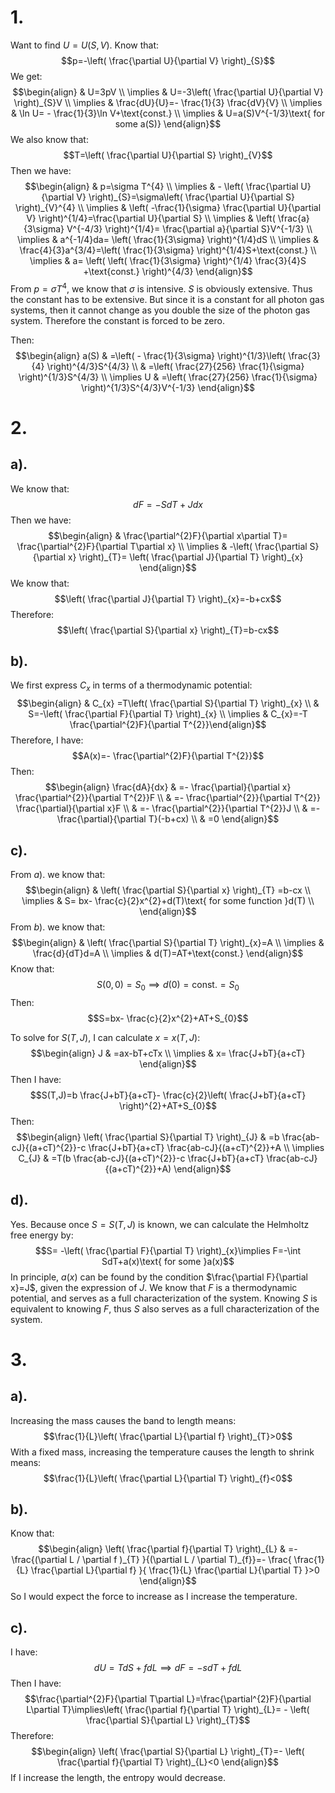 
# 1.
Want to find $U=U(S,V)$. Know that:
$$p=-\left( \frac{\partial U}{\partial V} \right)_{S}$$
We get:
$$\begin{align}
 & U=3pV \\
\implies & U=-3\left( \frac{\partial U}{\partial V} \right)_{S}V \\
\implies & \frac{dU}{U}=- \frac{1}{3} \frac{dV}{V} \\
\implies & \ln U= - \frac{1}{3}\ln V+\text{const.} \\
\implies  & U=a(S)V^{-1/3}\text{ for some a(S)}
\end{align}$$
We also know that:
$$T=\left( \frac{\partial U}{\partial S} \right)_{V}$$
Then we have:
$$\begin{align}
 & p=\sigma T^{4}   \\
\implies & - \left(  \frac{\partial U}{\partial V} \right)_{S}=\sigma\left( \frac{\partial U}{\partial S} \right)_{V}^{4} \\
\implies & \left(  -\frac{1}{\sigma} \frac{\partial U}{\partial V} \right)^{1/4}=\frac{\partial U}{\partial S}  \\
\implies & \left( \frac{a}{3\sigma} V^{-4/3} \right)^{1/4}= \frac{\partial a}{\partial S}V^{-1/3} \\
\implies & a^{-1/4}da= \left(  \frac{1}{3\sigma} \right)^{1/4}dS \\
\implies &  \frac{4}{3}a^{3/4}=\left(   \frac{1}{3\sigma} \right)^{1/4}S+\text{const.} \\
\implies & a= \left( \left(   \frac{1}{3\sigma} \right)^{1/4} \frac{3}{4}S +\text{const.} \right)^{4/3}
\end{align}$$
From $p=\sigma T^{4}$, we know that $\sigma$ is intensive. $S$ is obviously extensive. Thus the constant has to be extensive. But since it is a constant for all photon gas systems, then it cannot change as you double the size of the photon gas system. Therefore the constant is forced to be zero.

Then:
$$\begin{align}
 a(S) & =\left( - \frac{1}{3\sigma} \right)^{1/3}\left(  \frac{3}{4} \right)^{4/3}S^{4/3} \\
 & =\left(  \frac{27}{256} \frac{1}{\sigma} \right)^{1/3}S^{4/3} \\
\implies U & =\left(  \frac{27}{256} \frac{1}{\sigma} \right)^{1/3}S^{4/3}V^{-1/3}
\end{align}$$
# 2.
## a).
We know that:
$$dF=-SdT+Jdx$$
Then we have:
$$\begin{align}
 & \frac{\partial^{2}F}{\partial x\partial T}= \frac{\partial^{2}F}{\partial T\partial x} \\
 \implies & -\left( \frac{\partial S}{\partial x} \right)_{T}= \left( \frac{\partial J}{\partial T} \right)_{x}
\end{align}$$
We know that:
$$\left( \frac{\partial J}{\partial T} \right)_{x}=-b+cx$$
Therefore:
$$\left( \frac{\partial S}{\partial x} \right)_{T}=b-cx$$
## b).
We first express $C_{x}$ in terms of a thermodynamic potential:
$$\begin{align}
 & C_{x}  =T\left( \frac{\partial S}{\partial T} \right)_{x} \\
  & S=-\left( \frac{\partial F}{\partial T} \right)_{x} \\
\implies & C_{x}=-T \frac{\partial^{2}F}{\partial T^{2}}\end{align}$$
Therefore, I have:
$$A(x)=- \frac{\partial^{2}F}{\partial T^{2}}$$
Then:
$$\begin{align}
\frac{dA}{dx} & =- \frac{\partial}{\partial x} \frac{\partial^{2}}{\partial T^{2}}F \\
 & =- \frac{\partial^{2}}{\partial T^{2}} \frac{\partial}{\partial x}F \\
 & =- \frac{\partial^{2}}{\partial T^{2}}J \\
 & =- \frac{\partial}{\partial T}(-b+cx) \\
 & =0
\end{align}$$
## c).
From $a).$ we know that:
$$\begin{align}
 & \left( \frac{\partial S}{\partial x} \right)_{T} =b-cx \\
\implies & S= bx- \frac{c}{2}x^{2}+d(T)\text{ for some function }d(T) \\
\end{align}$$
From $b).$ we know that:
$$\begin{align}
 & \left( \frac{\partial S}{\partial T} \right)_{x}=A \\
\implies &  \frac{d}{dT}d=A \\
\implies & d(T)=AT+\text{const.}
\end{align}$$
Know that:
$$S(0,0)=S_{0}\implies d(0)=\text{const.}=S_{0}$$
Then:
$$S=bx- \frac{c}{2}x^{2}+AT+S_{0}$$

To solve for $S(T,J)$, I can calculate $x=x(T,J)$:
$$\begin{align}
 J & =ax-bT+cTx \\
 \implies & x= \frac{J+bT}{a+cT}
\end{align}$$
Then I have:
$$S(T,J)=b \frac{J+bT}{a+cT}- \frac{c}{2}\left( \frac{J+bT}{a+cT} \right)^{2}+AT+S_{0}$$
Then:
$$\begin{align}
\left( \frac{\partial S}{\partial T} \right)_{J} & =b \frac{ab-cJ}{(a+cT)^{2}}-c \frac{J+bT}{a+cT} \frac{ab-cJ}{(a+cT)^{2}}+A \\
\implies C_{J} & =T(b \frac{ab-cJ}{(a+cT)^{2}}-c \frac{J+bT}{a+cT} \frac{ab-cJ}{(a+cT)^{2}}+A)
\end{align}$$
## d).
Yes. Because once $S=S(T,J)$ is known, we can calculate the Helmholtz free energy by:
$$S= -\left( \frac{\partial F}{\partial T} \right)_{x}\implies F=-\int SdT+a(x)\text{ for some }a(x)$$
In principle, $a(x)$ can be found by the condition $\frac{\partial F}{\partial x}=J$, given the expression of $J$. We know that $F$ is a thermodynamic potential, and serves as a full characterization of the system. Knowing $S$ is equivalent to knowing $F$, thus $S$ also serves as a full characterization of the system.

# 3.
## a).
Increasing the mass causes the band to length means:
$$\frac{1}{L}\left( \frac{\partial L}{\partial f} \right)_{T}>0$$
With a fixed mass, increasing the temperature causes the length to shrink means:
$$\frac{1}{L}\left( \frac{\partial L}{\partial T} \right)_{f}<0$$
## b).
Know that:
$$\begin{align}
\left( \frac{\partial f}{\partial T} \right)_{L} & =- \frac{(\partial L / \partial f )_{T} }{(\partial L / \partial T)_{f}}=- \frac{ \frac{1}{L} \frac{\partial L}{\partial f} }{ \frac{1}{L} \frac{\partial L}{\partial T} }>0
\end{align}$$
So I would expect the force to increase as I increase the temperature.

## c).
I have:
$$dU=TdS+fdL\implies dF=-sdT+fdL$$
Then I have:
$$\frac{\partial^{2}F}{\partial T\partial L}=\frac{\partial^{2}F}{\partial L\partial T}\implies\left( \frac{\partial f}{\partial T} \right)_{L}= - \left(  \frac{\partial S}{\partial L} \right)_{T}$$
Therefore:
$$\begin{align}
\left( \frac{\partial S}{\partial L} \right)_{T}=- \left( \frac{\partial f}{\partial T} \right)_{L}<0
\end{align}$$
If I increase the length, the entropy would decrease.


